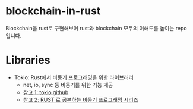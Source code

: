 # blockchain-in-rust
Blockchain을 rust로 구현해보며 rust와 blockchain 모두의 이해도를 높이는 repo 입니다.

# Libraries
- Tokio: Rust에서 비동기 프로그래밍을 위한 라이브러리
  - net, io, sync 등 비동기를 위한 기능 제공
  - [참고 1: tokio github](https://github.com/tokio-rs/tokio)
  - [참고 2: RUST 로 공부하는 비동기 프로그래밍 시리즈](https://velog.io/@pandawithcat/Rust-Tokio%EC%9D%B4%ED%95%B4%ED%95%98%EA%B8%B0)
